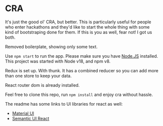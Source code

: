 # CRA

It's just the good ol' CRA, but better. This is particularly useful for people who enter hackathons and they'd like to start the whole thing with some kind of bootstraping done for them. If this is you as well, fear not! I got us both.

Removed boilerplate, showing only some text.

Use 
```npm start```
to run the app. Please make sure you have [Node.JS](https://nodejs.org/en/) installed. This project was started with Node v18, and npm v8.

Redux is set up. With thunk. It has a combined reducer so you can add more than one store to keep your data.

React router dom is already installed.

Feel free to clone this repo, run ```npm install``` and enjoy cra without hassle.

The readme has some links to UI libraries for react as well:

- [Material UI](https://mui.com/getting-started/installation/)
- [Semantic UI React](https://react.semantic-ui.com/usage)
